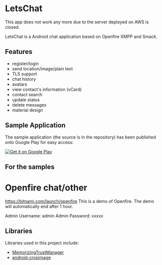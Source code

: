 # LetsChat
This app does not work any more due to the server deployed on AWS is closed.

LetsChat is a Android chat application based on Openfire XMPP and Smack.

## Features

- register/login
- send location/image/plain text
- TLS support
- chat history
- avatars
- view contact's information (vCard)
- contact search
- update status
- delete messages
- material design

## Sample Application
The sample application (the source is in the repository) has been published onto Google Play for easy access:

[![Get it on Google Play](http://www.android.com/images/brand/get_it_on_play_logo_small.png)](https://play.google.com/store/apps/details?id=com.mstr.letschat)

## For the samples
# Openfire chat/other

https://bitnami.com/launch/openfire
This is a demo of Openfire. The demo will automatically end after 1 hour.

Admin Username: admin
Admin Password: xxxxx

## Libraries
Libraries used in this project include:
- [MemorizingTrustManager](https://github.com/ge0rg/MemorizingTrustManager)
- [android-cropimage](https://github.com/lvillani/android-cropimage)
